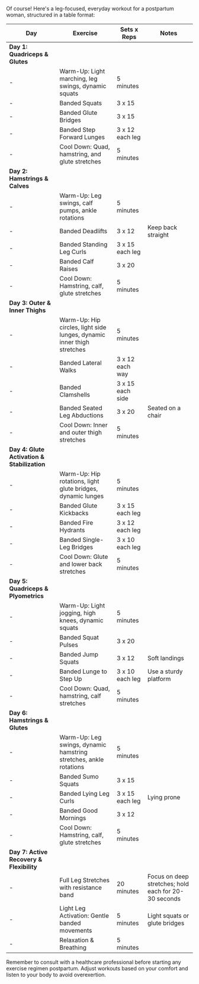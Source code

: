 Of course! Here's a leg-focused, everyday workout for a postpartum woman, structured in a table format:

| **Day** | **Exercise**                         | **Sets x Reps**  | **Notes** |
|---------|--------------------------------------|------------------|-----------|
| **Day 1: Quadriceps & Glutes** | | | |
| - | Warm-Up: Light marching, leg swings, dynamic squats | 5 minutes | |
| - | Banded Squats | 3 x 15 | |
| - | Banded Glute Bridges | 3 x 15 | |
| - | Banded Step Forward Lunges | 3 x 12 each leg | |
| - | Cool Down: Quad, hamstring, and glute stretches | 5 minutes | |
| **Day 2: Hamstrings & Calves** | | | |
| - | Warm-Up: Leg swings, calf pumps, ankle rotations | 5 minutes | |
| - | Banded Deadlifts | 3 x 12 | Keep back straight |
| - | Banded Standing Leg Curls | 3 x 15 each leg | |
| - | Banded Calf Raises | 3 x 20 | |
| - | Cool Down: Hamstring, calf, glute stretches | 5 minutes | |
| **Day 3: Outer & Inner Thighs** | | | |
| - | Warm-Up: Hip circles, light side lunges, dynamic inner thigh stretches | 5 minutes | |
| - | Banded Lateral Walks | 3 x 12 each way | |
| - | Banded Clamshells | 3 x 15 each side | |
| - | Banded Seated Leg Abductions | 3 x 20 | Seated on a chair |
| - | Cool Down: Inner and outer thigh stretches | 5 minutes | |
| **Day 4: Glute Activation & Stabilization** | | | |
| - | Warm-Up: Hip rotations, light glute bridges, dynamic lunges | 5 minutes | |
| - | Banded Glute Kickbacks | 3 x 15 each leg | |
| - | Banded Fire Hydrants | 3 x 12 each leg | |
| - | Banded Single-Leg Bridges | 3 x 10 each leg | |
| - | Cool Down: Glute and lower back stretches | 5 minutes | |
| **Day 5: Quadriceps & Plyometrics** | | | |
| - | Warm-Up: Light jogging, high knees, dynamic squats | 5 minutes | |
| - | Banded Squat Pulses | 3 x 20 | |
| - | Banded Jump Squats | 3 x 12 | Soft landings |
| - | Banded Lunge to Step Up | 3 x 10 each leg | Use a sturdy platform |
| - | Cool Down: Quad, hamstring, calf stretches | 5 minutes | |
| **Day 6: Hamstrings & Glutes** | | | |
| - | Warm-Up: Leg swings, dynamic hamstring stretches, ankle rotations | 5 minutes | |
| - | Banded Sumo Squats | 3 x 15 | |
| - | Banded Lying Leg Curls | 3 x 15 each leg | Lying prone |
| - | Banded Good Mornings | 3 x 12 | |
| - | Cool Down: Hamstring, calf, glute stretches | 5 minutes | |
| **Day 7: Active Recovery & Flexibility** | | | |
| - | Full Leg Stretches with resistance band | 20 minutes | Focus on deep stretches; hold each for 20-30 seconds |
| - | Light Leg Activation: Gentle banded movements | 5 minutes | Light squats or glute bridges |
| - | Relaxation & Breathing | 5 minutes | |

Remember to consult with a healthcare professional before starting any exercise regimen postpartum. Adjust workouts based on your comfort and listen to your body to avoid overexertion.
